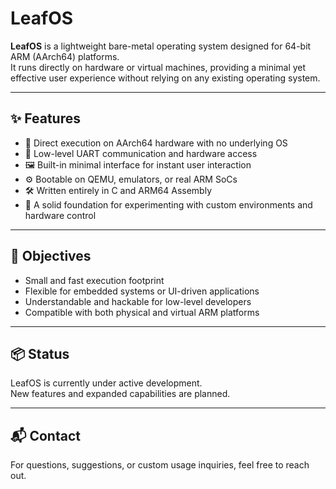 # LeafOS

**LeafOS** is a lightweight bare-metal operating system designed for 64-bit ARM (AArch64) platforms.  
It runs directly on hardware or virtual machines, providing a minimal yet effective user experience without relying on any existing operating system.

---

## ✨ Features

- 🔧 Direct execution on AArch64 hardware with no underlying OS  
- 📡 Low-level UART communication and hardware access  
- 🖼️ Built-in minimal interface for instant user interaction  
- ⚙️ Bootable on QEMU, emulators, or real ARM SoCs  
- 🛠 Written entirely in C and ARM64 Assembly  
- 🧪 A solid foundation for experimenting with custom environments and hardware control  

---

## 🎯 Objectives

- Small and fast execution footprint  
- Flexible for embedded systems or UI-driven applications  
- Understandable and hackable for low-level developers  
- Compatible with both physical and virtual ARM platforms  

---

## 📦 Status

LeafOS is currently under active development.  
New features and expanded capabilities are planned.

---

## 📬 Contact

For questions, suggestions, or custom usage inquiries, feel free to reach out.
